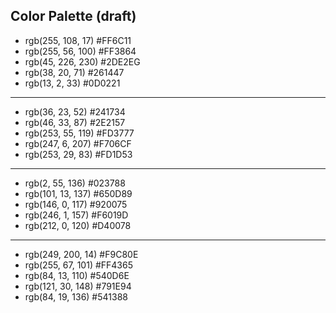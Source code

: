 ## Color Palette (draft)

- rgb(255, 108, 17) #FF6C11
- rgb(255, 56, 100) #FF3864
- rgb(45, 226, 230) #2DE2EG
- rgb(38, 20, 71) #261447
- rgb(13, 2, 33) #0D0221

---

- rgb(36, 23, 52) #241734
- rgb(46, 33, 87) #2E2157
- rgb(253, 55, 119) #FD3777
- rgb(247, 6, 207) #F706CF
- rgb(253, 29, 83) #FD1D53

---

- rgb(2, 55, 136) #023788
- rgb(101, 13, 137) #650D89
- rgb(146, 0, 117) #920075
- rgb(246, 1, 157) #F6019D
- rgb(212, 0, 120) #D40078

---

- rgb(249, 200, 14) #F9C80E
- rgb(255, 67, 101) #FF4365
- rgb(84, 13, 110) #540D6E
- rgb(121, 30, 148) #791E94
- rgb(84, 19, 136) #541388

